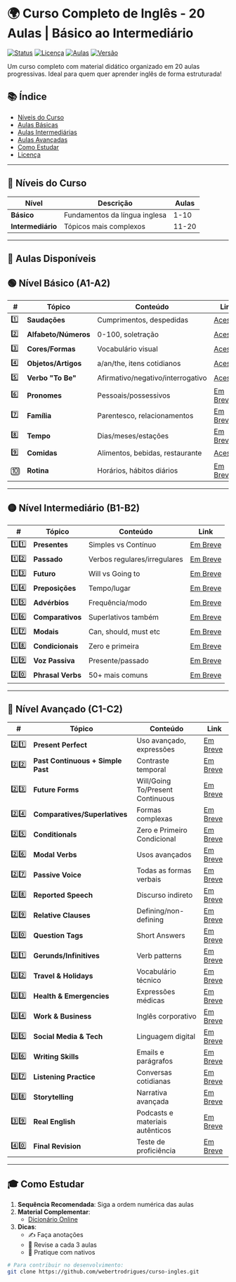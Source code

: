 # 🌍 Curso Completo de Inglês - 20 Aulas | Básico ao Intermediário

[![Status](https://img.shields.io/badge/Status-Em_Desenvolvimento-yellow)](#)
[![Licença](https://img.shields.io/badge/Licença-MIT-blue)](LICENSE)
[![Aulas](https://img.shields.io/badge/Aulas-6%2F20-orange)](#-nível-básico-a1-a2)
[![Versão](https://img.shields.io/badge/Versão-2.0.0-a4f2f4)](#)

Um curso completo com material didático organizado em 20 aulas progressivas. Ideal para quem quer aprender inglês de forma estruturada!

## 📚 Índice
- [Níveis do Curso](#-níveis-do-curso)
- [Aulas Básicas](#-nível-básico-a1-a2)
- [Aulas Intermediárias](#-nível-intermediário-b1-b2)
- [Aulas Avançadas](#-nível-avançado-c1-c2)
- [Como Estudar](#-como-estudar)
- [Licença](LICENSE)

---

## 🎯 Níveis do Curso

| Nível        | Descrição                          | Aulas        |
|--------------|-----------------------------------|-------------|
| **Básico**   | Fundamentos da língua inglesa     | 1-10        |
| **Intermediário** | Tópicos mais complexos         | 11-20       |

---

## 📂 Aulas Disponíveis

## 🟢 Nível Básico (A1-A2)

| #  | Tópico | Conteúdo | Link |
|----|--------|----------|------|
| 1️⃣ | **Saudações** | Cumprimentos, despedidas | [Acessar](https://webertrodrigues.github.io/Curso-English/Aula%2001/english_lesson_card.html) |
| 2️⃣ | **Alfabeto/Números** | 0-100, soletração | [Acessar](https://webertrodrigues.github.io/Curso-English/Aula%2002/lesson2_card.html) |
| 3️⃣ | **Cores/Formas** | Vocabulário visual | [Acessar](https://webertrodrigues.github.io/Curso-English/Aula%2003/lesson3_card.html) |
| 4️⃣ | **Objetos/Artigos** | a/an/the, itens cotidianos | [Acessar](https://webertrodrigues.github.io/Curso-English/Aula%2004/lesson4_card.html) |
| 5️⃣ | **Verbo "To Be"** | Afirmativo/negativo/interrogativo | [Acessar](https://webertrodrigues.github.io/Curso-English/Aula%2005/lesson5_card.html) |
| 6️⃣ | **Pronomes** | Pessoais/possessivos | [Em Breve](#)<!--[Acessar](https://webertrodrigues.github.io/Curso-English/Aula%2006/lesson6_card.html)--> |
| 7️⃣ | **Família** | Parentesco, relacionamentos | [Em Breve](#)<!--[Acessar](https://webertrodrigues.github.io/Curso-English/Aula%2007/lesson7_card.html)--> |
| 8️⃣ | **Tempo** | Dias/meses/estações | [Em Breve](#)<!--[Acessar](https://webertrodrigues.github.io/Curso-English/Aula%2008/lesson8_card.html) --> |
| 9️⃣ | **Comidas** | Alimentos, bebidas, restaurante | [Acessar](https://webertrodrigues.github.io/Curso-English/Aula%2009/lesson9_card.html) |
| 🔟 | **Rotina** | Horários, hábitos diários | [Em Breve](#)<!--[Acessar](https://webertrodrigues.github.io/Curso-English/Aula%2010/lesson10_card.html)--> |

---

## 🟡 Nível Intermediário (B1-B2)

| #  | Tópico | Conteúdo | Link |
|----|--------|----------|------|
| 1️⃣1️⃣ | **Presentes** | Simples vs Contínuo | [Em Breve](#)<!--[Acessar](https://webertrodrigues.github.io/Curso-English/Aula%2011/lesson11_card.html)--> |
| 1️⃣2️⃣ | **Passado** | Verbos regulares/irregulares | [Em Breve](#)<!--[Acessar](https://webertrodrigues.github.io/Curso-English/Aula%2012/lesson12_card.html)--> |
| 1️⃣3️⃣ | **Futuro** | Will vs Going to | [Em Breve](#)<!--[Acessar](https://webertrodrigues.github.io/Curso-English/Aula%2013/lesson13_card.html)--> |
| 1️⃣4️⃣ | **Preposições** | Tempo/lugar | [Em Breve](#)<!--[Acessar](https://webertrodrigues.github.io/Curso-English/Aula%2014/lesson14_card.html)--> |
| 1️⃣5️⃣ | **Advérbios** | Frequência/modo | [Em Breve](#)<!--[Acessar](https://webertrodrigues.github.io/Curso-English/Aula%2015/lesson15_card.html)--> |
| 1️⃣6️⃣ | **Comparativos** | Superlativos também | [Em Breve](#)<!--[Acessar](https://webertrodrigues.github.io/Curso-English/Aula%2016/lesson16_card.html)--> |
| 1️⃣7️⃣ | **Modais** | Can, should, must etc | [Em Breve](#)<!--[Acessar](https://webertrodrigues.github.io/Curso-English/Aula%2017/lesson17_card.html)--> |
| 1️⃣8️⃣ | **Condicionais** | Zero e primeira | [Em Breve](#)<!--[Acessar](https://webertrodrigues.github.io/Curso-English/Aula%2018/lesson18_card.html)--> |
| 1️⃣9️⃣ | **Voz Passiva** | Presente/passado | [Em Breve](#)<!--[Acessar](https://webertrodrigues.github.io/Curso-English/Aula%2019/lesson19_card.html)--> |
| 2️⃣0️⃣ | **Phrasal Verbs** | 50+ mais comuns | [Em Breve](#)<!--[Acessar](https://webertrodrigues.github.io/Curso-English/Aula%2020/lesson20_card.html)--> |

---

## 🔴 Nível Avançado (C1-C2)

| #  | Tópico | Conteúdo | Link |
|----|--------|----------|------|
| 2️⃣1️⃣ | **Present Perfect** | Uso avançado, expressões | [Em Breve](#) |
| 2️⃣2️⃣ | **Past Continuous + Simple Past** | Contraste temporal | [Em Breve](#) |
| 2️⃣3️⃣ | **Future Forms** | Will/Going To/Present Continuous | [Em Breve](#) |
| 2️⃣4️⃣ | **Comparatives/Superlatives** | Formas complexas | [Em Breve](#) |
| 2️⃣5️⃣ | **Conditionals** | Zero e Primeiro Condicional | [Em Breve](#) |
| 2️⃣6️⃣ | **Modal Verbs** | Usos avançados | [Em Breve](#) |
| 2️⃣7️⃣ | **Passive Voice** | Todas as formas verbais | [Em Breve](#) |
| 2️⃣8️⃣ | **Reported Speech** | Discurso indireto | [Em Breve](#) |
| 2️⃣9️⃣ | **Relative Clauses** | Defining/non-defining | [Em Breve](#) |
| 3️⃣0️⃣ | **Question Tags** | Short Answers | [Em Breve](#) |
| 3️⃣1️⃣ | **Gerunds/Infinitives** | Verb patterns | [Em Breve](#) |
| 3️⃣2️⃣ | **Travel & Holidays** | Vocabulário técnico | [Em Breve](#) |
| 3️⃣3️⃣ | **Health & Emergencies** | Expressões médicas | [Em Breve](#) |
| 3️⃣4️⃣ | **Work & Business** | Inglês corporativo | [Em Breve](#) |
| 3️⃣5️⃣ | **Social Media & Tech** | Linguagem digital | [Em Breve](#) |
| 3️⃣6️⃣ | **Writing Skills** | Emails e parágrafos | [Em Breve](#) |
| 3️⃣7️⃣ | **Listening Practice** | Conversas cotidianas | [Em Breve](#) |
| 3️⃣8️⃣ | **Storytelling** | Narrativa avançada | [Em Breve](#) |
| 3️⃣9️⃣ | **Real English** | Podcasts e materiais autênticos | [Em Breve](#) |
| 4️⃣0️⃣ | **Final Revision** | Teste de proficiência | [Em Breve](#) |

---

## 🎓 Como Estudar

1. **Sequência Recomendada**: Siga a ordem numérica das aulas
2. **Material Complementar**:
   - [Dicionário Online](https://dictionary.cambridge.org/)
3. **Dicas**:
   - ✍️ Faça anotações
   - 🔁 Revise a cada 3 aulas
   - 💬 Pratique com nativos

```bash
# Para contribuir no desenvolvimento:
git clone https://github.com/webertrodrigues/curso-ingles.git
